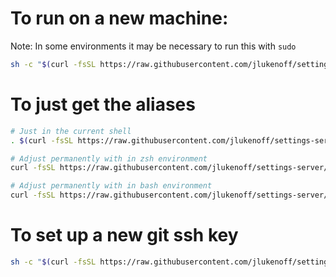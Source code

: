 # To run on a new machine:

Note: In some environments it may be necessary to run this with `sudo`

```sh
sh -c "$(curl -fsSL https://raw.githubusercontent.com/jlukenoff/settings-server/main/setup.sh)"
```

# To just get the aliases

```sh
# Just in the current shell
. $(curl -fsSL https://raw.githubusercontent.com/jlukenoff/settings-server/main/configs/aliases)

# Adjust permanently with in zsh environment
curl -fsSL https://raw.githubusercontent.com/jlukenoff/settings-server/main/configs/aliases >> ~/.zshrc

# Adjust permanently with in bash environment
curl -fsSL https://raw.githubusercontent.com/jlukenoff/settings-server/main/configs/aliases >> ~/.bash_aliases
```

# To set up a new git ssh key

```sh
sh -c "$(curl -fsSL https://raw.githubusercontent.com/jlukenoff/settings-server/main/scripts/configure_git.sh)"
```
